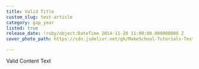 ```yaml
---
title: Valid Title
custom_slug: test-article
category: gap_year
listed: true
release_date: !ruby/object:DateTime 2014-11-20 11:00:00.000000000 Z
cover_photo_path: https://cdn.jsdelivr.net/gh/MakeSchool-Tutorials-Test/News_Tests@9108e786dabb4c81d398e8caeabc24fb0dc14381/7eeaffe6-b89b-409f-b2f0-d2ec350aa132/cover_photo.png

---
```

Valid Content Text